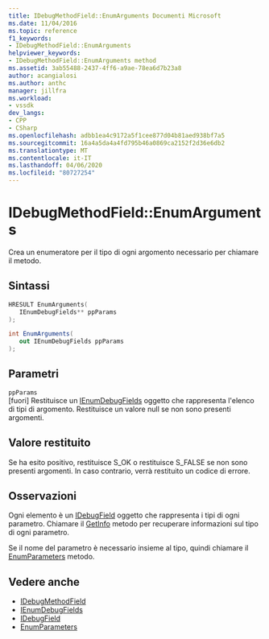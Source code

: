 ```yaml
---
title: IDebugMethodField::EnumArguments Documenti Microsoft
ms.date: 11/04/2016
ms.topic: reference
f1_keywords:
- IDebugMethodField::EnumArguments
helpviewer_keywords:
- IDebugMethodField::EnumArguments method
ms.assetid: 3ab55488-2437-4ff6-a9ae-78ea6d7b23a8
author: acangialosi
ms.author: anthc
manager: jillfra
ms.workload:
- vssdk
dev_langs:
- CPP
- CSharp
ms.openlocfilehash: adbb1ea4c9172a5f1cee877d04b81aed938bf7a5
ms.sourcegitcommit: 16a4a5da4a4fd795b46a0869ca2152f2d36e6db2
ms.translationtype: MT
ms.contentlocale: it-IT
ms.lasthandoff: 04/06/2020
ms.locfileid: "80727254"
---
```

# <a name="idebugmethodfieldenumarguments"></a>IDebugMethodField::EnumArguments
Crea un enumeratore per il tipo di ogni argomento necessario per chiamare il metodo.

## <a name="syntax"></a>Sintassi

```cpp
HRESULT EnumArguments( 
   IEnumDebugFields** ppParams
);
```

```csharp
int EnumArguments(
   out IEnumDebugFields ppParams
);
```

## <a name="parameters"></a>Parametri
`ppParams`\
[fuori] Restituisce un [IEnumDebugFields](../../../extensibility/debugger/reference/ienumdebugfields.md) oggetto che rappresenta l'elenco di tipi di argomento. Restituisce un valore null se non sono presenti argomenti.

## <a name="return-value"></a>Valore restituito
 Se ha esito positivo, restituisce S_OK o restituisce S_FALSE se non sono presenti argomenti. In caso contrario, verrà restituito un codice di errore.

## <a name="remarks"></a>Osservazioni
 Ogni elemento è un [IDebugField](../../../extensibility/debugger/reference/idebugfield.md) oggetto che rappresenta i tipi di ogni parametro. Chiamare il [GetInfo](../../../extensibility/debugger/reference/idebugfield-getinfo.md) metodo per recuperare informazioni sul tipo di ogni parametro.

 Se il nome del parametro è necessario insieme al tipo, quindi chiamare il [EnumParameters](../../../extensibility/debugger/reference/idebugmethodfield-enumparameters.md) metodo.

## <a name="see-also"></a>Vedere anche
- [IDebugMethodField](../../../extensibility/debugger/reference/idebugmethodfield.md)
- [IEnumDebugFields](../../../extensibility/debugger/reference/ienumdebugfields.md)
- [IDebugField](../../../extensibility/debugger/reference/idebugfield.md)
- [EnumParameters](../../../extensibility/debugger/reference/idebugmethodfield-enumparameters.md)

